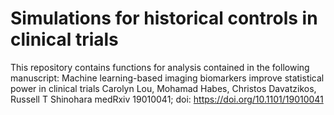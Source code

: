 # Simulations for historical controls in clinical trials

This repository contains functions for analysis contained in the following manuscript:
Machine learning-based imaging biomarkers improve statistical power in clinical trials
Carolyn Lou, Mohamad Habes, Christos Davatzikos, Russell T Shinohara
medRxiv 19010041; doi: https://doi.org/10.1101/19010041

